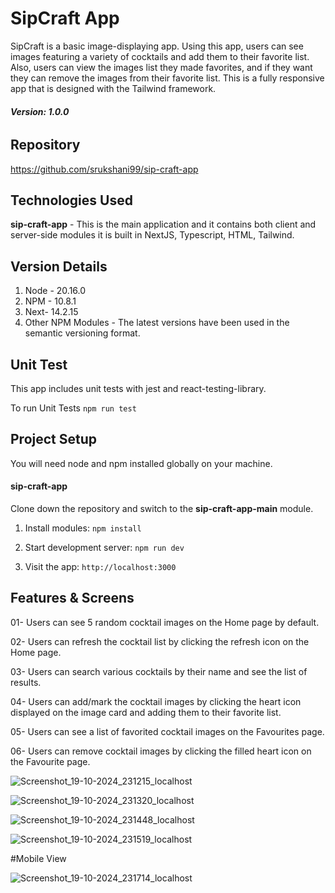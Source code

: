 # SipCraft App

SipCraft is a basic image-displaying app. Using this app, users can see images featuring a variety of cocktails and add them to their favorite list. Also, users can view the images list they made favorites, and if they want they can remove the images from their favorite list.
This is a fully responsive app that is designed with the Tailwind framework.

###### **Version: 1.0.0**

## Repository

https://github.com/srukshani99/sip-craft-app

## Technologies Used

**sip-craft-app** - This is the main application and it contains both client and server-side modules it is built in NextJS, Typescript, HTML, Tailwind.

## Version Details

1. Node - 20.16.0
2. NPM - 10.8.1
3. Next- 14.2.15
4. Other NPM Modules - The latest versions have been used in the semantic versioning format.

## Unit Test
This app includes unit tests with jest and react-testing-library.

To run Unit Tests
`npm run test` 

## Project Setup
You will need node and npm installed globally on your machine.

#### sip-craft-app
Clone down the repository and switch to the **sip-craft-app-main** module. 

1. Install modules:
`npm install`  

2. Start development server:
`npm run dev`  

3. Visit the app:
`http://localhost:3000` 

## Features & Screens

01- Users can see 5 random cocktail images on the Home page by default.

02- Users can refresh the cocktail list by clicking the refresh icon on the Home page.

03- Users can search various cocktails by their name and see the list of results.

04- Users can add/mark the cocktail images by clicking the heart icon displayed on the image card and adding them to their favorite list.

05- Users can see a list of favorited cocktail images on the Favourites page.

06- Users can remove cocktail images by clicking the filled heart icon on the Favourite page.

![Screenshot_19-10-2024_231215_localhost](https://github.com/user-attachments/assets/7a8365bf-5eb0-4489-9463-91e3c1f6f421)

![Screenshot_19-10-2024_231320_localhost](https://github.com/user-attachments/assets/3e4e66f1-8bd1-4f69-a2ae-93f53d078541)

![Screenshot_19-10-2024_231448_localhost](https://github.com/user-attachments/assets/8bd26846-351a-4210-81fd-f1b2b8ab1a66)

![Screenshot_19-10-2024_231519_localhost](https://github.com/user-attachments/assets/ef983a66-109d-437d-a0b6-efa1c441d31d)

#Mobile View

![Screenshot_19-10-2024_231714_localhost](https://github.com/user-attachments/assets/b7553ef2-401a-4039-88af-b8fd646ddad0)




